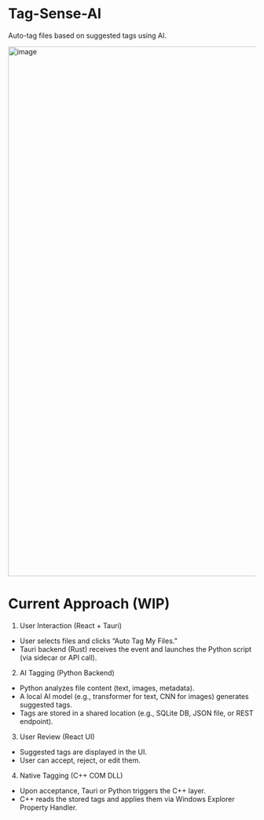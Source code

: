 # Tag-Sense-AI
Auto-tag files based on suggested tags using AI.

<img width="1918" height="1078" alt="image" src="https://github.com/user-attachments/assets/5e87c305-ff58-4c1c-84bb-ee78160467e8" />

# Current Approach (WIP)
1) User Interaction (React + Tauri)
- User selects files and clicks “Auto Tag My Files.”
- Tauri backend (Rust) receives the event and launches the Python script (via sidecar or API call).

2) AI Tagging (Python Backend)
- Python analyzes file content (text, images, metadata).
- A local AI model (e.g., transformer for text, CNN for images) generates suggested tags.
- Tags are stored in a shared location (e.g., SQLite DB, JSON file, or REST endpoint).

3) User Review (React UI)
- Suggested tags are displayed in the UI.
- User can accept, reject, or edit them.

4) Native Tagging (C++ COM DLL)
- Upon acceptance, Tauri or Python triggers the C++ layer.
- C++ reads the stored tags and applies them via Windows Explorer Property Handler.
